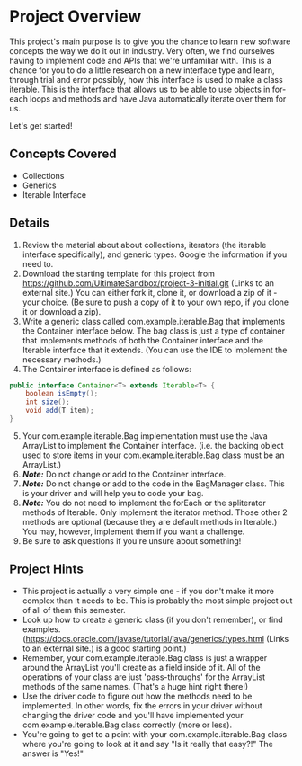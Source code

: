 # Project Overview

This project's main purpose is to give you the chance to learn new software concepts the way we do it out in industry.  Very often, we find ourselves having to implement code and APIs that we're unfamiliar with.  This is a chance for you to do a little research on a new interface type and learn, through trial and error possibly, how this interface is used to make a class iterable.  This is the interface that allows us to be able to use objects in for-each loops and methods and have Java automatically iterate over them for us.

Let's get started!

## Concepts Covered

- Collections
- Generics
- Iterable Interface

## Details

1. Review the material about about collections, iterators (the iterable interface specifically), and generic types.  Google the information if you need to.
2. Download the starting template for this project from https://github.com/UltimateSandbox/project-3-initial.git (Links to an external site.)  You can either fork it, clone it, or download a zip of it - your choice.  (Be sure to push a copy of it to your own repo, if you clone it or download a zip).
3. Write a generic class called com.example.iterable.Bag that implements the Container interface below.  The bag class is just a type of container that implements methods of both the Container interface and the Iterable interface that it extends.  (You can use the IDE to implement the necessary methods.)
4. The Container interface is defined as follows:
```java
public interface Container<T> extends Iterable<T> {
    boolean isEmpty();
    int size();
    void add(T item);
}
```
5. Your com.example.iterable.Bag implementation must use the Java ArrayList to implement the Container interface.  (i.e. the backing object used to store items in your com.example.iterable.Bag class must be an ArrayList.)
6. ***Note:***  Do not change or add to the Container interface.
7. ***Note:***  Do not change or add to the code in the BagManager class.  This is your driver and will help you to code your bag.
8. ***Note:***  You do not need to implement the forEach or the spliterator methods of Iterable.  Only implement the iterator method.  Those other 2 methods are optional (because they are default methods in Iterable.)  You may, however, implement them if you want a challenge.
9. Be sure to ask questions if you're unsure about something!

## Project Hints

- This project is actually a very simple one - if you don't make it more complex than it needs to be. This is probably the most simple project out of all of them this semester.
- Look up how to create a generic class (if you don't remember), or find examples.  (https://docs.oracle.com/javase/tutorial/java/generics/types.html (Links to an external site.) is a good starting point.)
- Remember, your com.example.iterable.Bag class is just a wrapper around the ArrayList you'll create as a field inside of it.  All of the operations of your class are just 'pass-throughs' for the ArrayList methods of the same names.  (That's a huge hint right there!)
- Use the driver code to figure out how the methods need to be implemented.  In other words, fix the errors in your driver without changing the driver code and you'll have implemented your com.example.iterable.Bag class correctly (more or less).
- You're going to get to a point with your com.example.iterable.Bag class where you're going to look at it and say "Is it really that easy?!" The answer is "Yes!"
